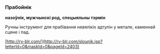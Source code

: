 ### Прабойнік
**назоўнік, мужчынскі род, спецыяльны тэрмін**

Ручны інструмент для прабівання невялікіх адтулін у метале, каменнай сцяне і пад.

<a rel="author">[http://rv-blr.com/](http://rv-blr.com/slounik.jsp?letterId=0&maskId=0&pageId=2403)</a>
